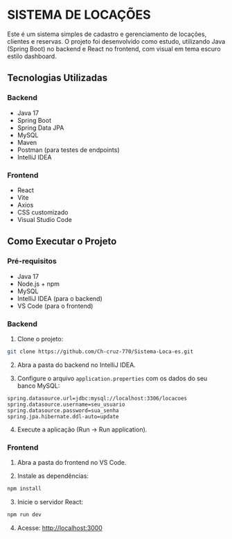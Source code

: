 # SISTEMA DE LOCAÇÕES

Este é um sistema simples de cadastro e gerenciamento de locações, clientes e reservas. O projeto foi desenvolvido como estudo, utilizando Java (Spring Boot) no backend e React no frontend, com visual em tema escuro estilo dashboard.

## Tecnologias Utilizadas

### Backend
- Java 17
- Spring Boot
- Spring Data JPA
- MySQL
- Maven
- Postman (para testes de endpoints)
- IntelliJ IDEA

### Frontend
- React
- Vite
- Axios
- CSS customizado
- Visual Studio Code

## Como Executar o Projeto

### Pré-requisitos
- Java 17
- Node.js + npm
- MySQL
- IntelliJ IDEA (para o backend)
- VS Code (para o frontend)

### Backend

1. Clone o projeto:
```bash
git clone https://github.com/Ch-cruz-770/Sistema-Loca-es.git
```

2. Abra a pasta do backend no IntelliJ IDEA.

3. Configure o arquivo `application.properties` com os dados do seu banco MySQL:
```properties
spring.datasource.url=jdbc:mysql://localhost:3306/locacoes
spring.datasource.username=seu_usuario
spring.datasource.password=sua_senha
spring.jpa.hibernate.ddl-auto=update
```

4. Execute a aplicação (Run -> Run application).

### Frontend

1. Abra a pasta do frontend no VS Code.

2. Instale as dependências:
```bash
npm install
```

3. Inicie o servidor React:
```bash
npm run dev
```

4. Acesse: [http://localhost:3000](http://localhost:3000)
